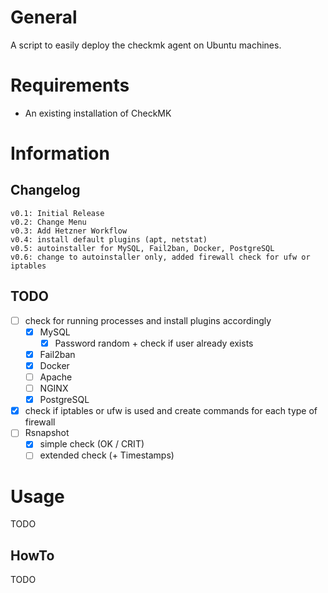 # General
A script to easily deploy the checkmk agent on Ubuntu machines.

# Requirements
- An existing installation of CheckMK

# Information
## Changelog
```
v0.1: Initial Release
v0.2: Change Menu
v0.3: Add Hetzner Workflow
v0.4: install default plugins (apt, netstat)
v0.5: autoinstaller for MySQL, Fail2ban, Docker, PostgreSQL
v0.6: change to autoinstaller only, added firewall check for ufw or iptables
```


## TODO
- [ ] check for running processes and install plugins accordingly
  - [x] MySQL
      - [x] Password random + check if user already exists
  - [x] Fail2ban
  - [x] Docker
  - [ ] Apache
  - [ ] NGINX
  - [x] PostgreSQL
- [x] check if iptables or ufw is used and create commands for each type of firewall
- [ ] Rsnapshot
  - [x] simple check (OK / CRIT)
  - [ ] extended check (+ Timestamps)

# Usage
TODO

## HowTo
TODO
